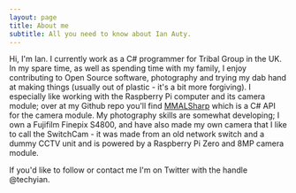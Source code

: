 ```yaml
---
layout: page
title: About me
subtitle: All you need to know about Ian Auty.
---
```


Hi, I'm Ian. I currently work as a C# programmer for Tribal Group in the UK. In my spare time, as well as spending time with my family, I enjoy contributing to Open Source software,
photography and trying my dab hand at making things (usually out of plastic - it's a bit more forgiving). I especially like working with the Raspberry Pi computer and its camera module;
over at my Github repo you'll find [MMALSharp](https://github.com/techyian/MMALSharp) which is a C# API for the camera module. My photography skills are somewhat developing; 
I own a Fujifilm Finepix S4800, and have also made my own camera that I like to call the SwitchCam - it was made from an old network switch and a dummy CCTV unit and is powered by
a Raspberry Pi Zero and 8MP camera module.

If you'd like to follow or contact me I'm on Twitter with the handle @techyian.